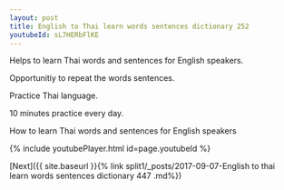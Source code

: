 ```yaml
---
layout: post
title: English to Thai learn words sentences dictionary 252 
youtubeId: sL7HERbFlKE
---
```

 
 
Helps to learn Thai words and sentences for English speakers.

Opportunitiy to repeat the words sentences. 

Practice Thai language. 
 
10 minutes practice every day. 
 
How to learn Thai words and sentences for English speakers 
 
{% include youtubePlayer.html id=page.youtubeId %}
 
 
[Next]({{ site.baseurl }}{% link  split1/_posts/2017-09-07-English to thai learn words sentences dictionary 447 .md%})
 
